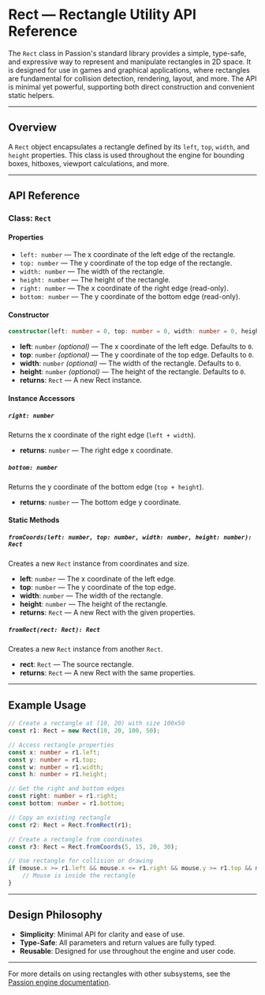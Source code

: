 # Rect — Rectangle Utility API Reference

The `Rect` class in Passion's standard library provides a simple, type-safe, and expressive way to represent and manipulate rectangles in 2D space. It is designed for use in games and graphical applications, where rectangles are fundamental for collision detection, rendering, layout, and more. The API is minimal yet powerful, supporting both direct construction and convenient static helpers.

---

## Overview

A `Rect` object encapsulates a rectangle defined by its `left`, `top`, `width`, and `height` properties. This class is used throughout the engine for bounding boxes, hitboxes, viewport calculations, and more.

---

## API Reference

### Class: `Rect`

#### Properties
- `left: number` — The x coordinate of the left edge of the rectangle.
- `top: number` — The y coordinate of the top edge of the rectangle.
- `width: number` — The width of the rectangle.
- `height: number` — The height of the rectangle.
- `right: number` — The x coordinate of the right edge (read-only).
- `bottom: number` — The y coordinate of the bottom edge (read-only).

#### Constructor
```typescript
constructor(left: number = 0, top: number = 0, width: number = 0, height: number = 0)
```
- **left**: `number` *(optional)* — The x coordinate of the left edge. Defaults to `0`.
- **top**: `number` *(optional)* — The y coordinate of the top edge. Defaults to `0`.
- **width**: `number` *(optional)* — The width of the rectangle. Defaults to `0`.
- **height**: `number` *(optional)* — The height of the rectangle. Defaults to `0`.
- **returns**: `Rect` — A new Rect instance.

#### Instance Accessors

##### `right: number`
Returns the x coordinate of the right edge (`left + width`).
- **returns**: `number` — The right edge x coordinate.

##### `bottom: number`
Returns the y coordinate of the bottom edge (`top + height`).
- **returns**: `number` — The bottom edge y coordinate.

#### Static Methods

##### `fromCoords(left: number, top: number, width: number, height: number): Rect`
Creates a new `Rect` instance from coordinates and size.
- **left**: `number` — The x coordinate of the left edge.
- **top**: `number` — The y coordinate of the top edge.
- **width**: `number` — The width of the rectangle.
- **height**: `number` — The height of the rectangle.
- **returns**: `Rect` — A new Rect with the given properties.

##### `fromRect(rect: Rect): Rect`
Creates a new `Rect` instance from another `Rect`.
- **rect**: `Rect` — The source rectangle.
- **returns**: `Rect` — A new Rect with the same properties.

---

## Example Usage

```typescript
// Create a rectangle at (10, 20) with size 100x50
const r1: Rect = new Rect(10, 20, 100, 50);

// Access rectangle properties
const x: number = r1.left;
const y: number = r1.top;
const w: number = r1.width;
const h: number = r1.height;

// Get the right and bottom edges
const right: number = r1.right;
const bottom: number = r1.bottom;

// Copy an existing rectangle
const r2: Rect = Rect.fromRect(r1);

// Create a rectangle from coordinates
const r3: Rect = Rect.fromCoords(5, 15, 20, 30);

// Use rectangle for collision or drawing
if (mouse.x >= r1.left && mouse.x <= r1.right && mouse.y >= r1.top && mouse.y <= r1.bottom) {
    // Mouse is inside the rectangle
}
```

---

## Design Philosophy

- **Simplicity**: Minimal API for clarity and ease of use.
- **Type-Safe**: All parameters and return values are fully typed.
- **Reusable**: Designed for use throughout the engine and user code.

---

For more details on using rectangles with other subsystems, see the [Passion engine documentation](../index.md).
